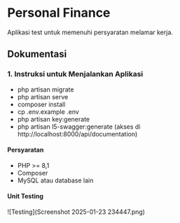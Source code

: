 # Personal Finance

Aplikasi test untuk memenuhi persyaratan melamar kerja.

## Dokumentasi

### 1. Instruksi untuk Menjalankan Aplikasi

-    php artisan migrate
-    php artisan serve
-    composer install
-    cp .env.example .env
-    php artisan key:generate
-    php artisan l5-swagger:generate (akses di http://localhost:8000/api/documentation)

#### Persyaratan

-   PHP >= 8,1
-   Composer
-   MySQL atau database lain

#### Unit Testing
![Testing](Screenshot 2025-01-23 234447.png)
